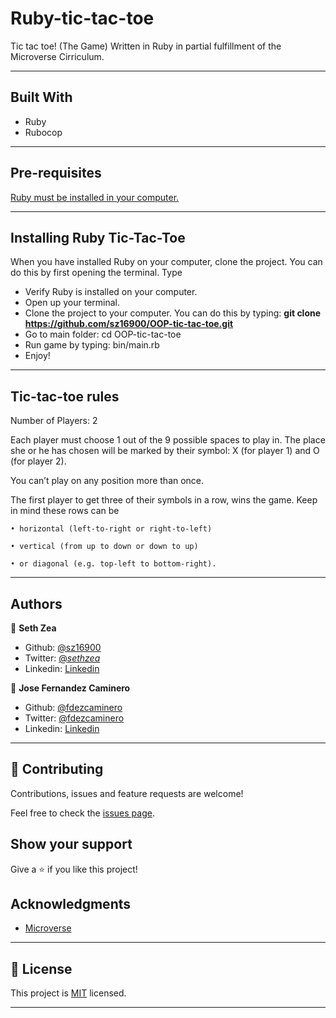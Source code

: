 # Ruby-tic-tac-toe

Tic tac toe! (The Game)
Written in Ruby in partial fulfillment of the Microverse Cirriculum.

---

## Built With

- Ruby
- Rubocop

---

## Pre-requisites

  <a href="https://www.ruby-lang.org/en/documentation/installation/">Ruby must be installed in your computer.</a>

---


## Installing Ruby Tic-Tac-Toe

When you have installed Ruby on your computer, clone the project. You can do this by first opening the terminal. Type 

* Verify Ruby is installed on your computer.
* Open up your terminal.
* Clone the project to your computer. You can do this by typing: <b>git clone https://github.com/sz16900/OOP-tic-tac-toe.git</b>
* Go to main folder: cd OOP-tic-tac-toe
* Run game by typing: bin/main.rb
* Enjoy!


---


## Tic-tac-toe rules

  Number of Players: 2

Each player must choose 1 out of the 9 possible spaces to play in. The place she or he has chosen will be marked by their symbol: X (for player 1) and O (for player 2). 

You can’t play on any position more than  once.

The first player to get three of their symbols in a row, wins the game. Keep in mind these rows can be 

    • horizontal (left-to-right or right-to-left)
      
    • vertical (from up to down or down to up)
      
    • or diagonal (e.g. top-left to bottom-right).


---

## Authors

👤 **Seth Zea**

- Github: [@sz16900](https://github.com/sz16900)
- Twitter: [@_sethzea_](https://twitter.com/_sethzea_)
- Linkedin: [Linkedin](https://www.linkedin.com/in/seth-zea/)


👤 **Jose Fernandez Caminero**

- Github: [@fdezcaminero](https://github.com/fdezcaminero)
- Twitter: [@fdezcaminero](https://twitter.com/fdezcaminero)
- Linkedin: [Linkedin](https://www.linkedin.com/in/fdezcaminero/)

---

## 🤝 Contributing

Contributions, issues and feature requests are welcome!

Feel free to check the [issues page](issues/).

## Show your support

Give a ⭐️ if you like this project!

## Acknowledgments

- [Microverse](https://microverse.org)

---

## 📝 License

This project is [MIT](/LICENSE) licensed.

---
